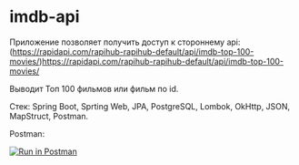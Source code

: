 # imdb-api

Приложение позволяет получить доступ к стороннему api: (https://rapidapi.com/rapihub-rapihub-default/api/imdb-top-100-movies/)https://rapidapi.com/rapihub-rapihub-default/api/imdb-top-100-movies/

Выводит Топ 100 фильмов или фильм по id.

Стек: Spring Boot, Sprting Web, JPA, PostgreSQL, Lombok, OkHttp, JSON, MapStruct, Postman.

Postman:

[![Run in Postman](https://run.pstmn.io/button.svg)](https://app.getpostman.com/run-collection/20021288-505d52a1-2fbf-4bd1-ae2a-5d9d90085760?action=collection%2Ffork&source=rip_markdown&collection-url=entityId%3D20021288-505d52a1-2fbf-4bd1-ae2a-5d9d90085760%26entityType%3Dcollection%26workspaceId%3D8dbeb6a7-c3ff-4d72-aa49-093ffebb6e29)
